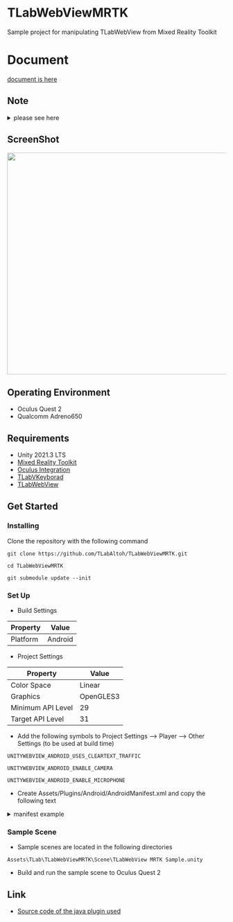 # TLabWebViewMRTK
Sample project for manipulating TLabWebView from Mixed Reality Toolkit

# Document
[document is here](https://tlabgames.gitbook.io/tlabwebview)

## Note

<details><summary>please see here</summary>

### This Repository only for Oculus Quest 2
This is a project I created for Oculus Quest 2, using the Mixed Reality Toolkit, but it does not work with HoloLens. This is because the WebView used is an Oculus (or Android) dependent system.

### Module Management Policy Modified
The policy has been changed to manage libraries in the repository as submodules after commit ``` 4a7a833 ```. Please run ``` git submodule update --init ``` to adjust the commit of the submodule to the version recommended by the project.

### WebView Input System Updated
Previously the interaction with WebView was based on the pan example, but currently the interaction example is based on uGUI. (2024/4/15)

</details>

## ScreenShot
<img src="Media/tlab_webview_mrtk_feature.gif" width="512"></img>

## Operating Environment
- Oculus Quest 2
- Qualcomm Adreno650

## Requirements
- Unity 2021.3 LTS
- [Mixed Reality Toolkit](https://learn.microsoft.com/ja-jp/windows/mixed-reality/mrtk-unity/mrtk2/?view=mrtkunity-2022-05)
- [Oculus Integration](https://assetstore.unity.com/packages/tools/integration/oculus-integration-deprecated-82022?locale=ja-JP)
- [TLabVKeyborad](https://github.com/TLabAltoh/TLabVKeyborad.git)
- [TLabWebView](https://github.com/TLabAltoh/TLabWebView.git)

## Get Started

### Installing

Clone the repository with the following command

```
git clone https://github.com/TLabAltoh/TLabWebViewMRTK.git

cd TLabWebViewMRTK

git submodule update --init
```

### Set Up

- Build Settings

| Property      | Value   |
| ------------- | ------- |
| Platform      | Android |

- Project Settings

| Property          | Value     |
| ----------------- | --------- |
| Color Space       | Linear    |
| Graphics          | OpenGLES3 |
| Minimum API Level | 29        |
| Target API Level  | 31        |


- Add the following symbols to Project Settings --> Player --> Other Settings (to be used at build time)

```
UNITYWEBVIEW_ANDROID_USES_CLEARTEXT_TRAFFIC
```
```
UNITYWEBVIEW_ANDROID_ENABLE_CAMERA
```
```
UNITYWEBVIEW_ANDROID_ENABLE_MICROPHONE
```

- Create Assets/Plugins/Android/AndroidManifest.xml and copy the following text

<details><summary>manifest example</summary>

```xml
<?xml version="1.0" encoding="utf-8" standalone="no"?>
<manifest xmlns:android="http://schemas.android.com/apk/res/android" android:installLocation="auto">
  <application android:label="@string/app_name" android:icon="@mipmap/app_icon" android:allowBackup="false">
    <activity android:theme="@android:style/Theme.Black.NoTitleBar.Fullscreen" android:configChanges="locale|fontScale|keyboard|keyboardHidden|mcc|mnc|navigation|orientation|screenLayout|screenSize|smallestScreenSize|touchscreen|uiMode" android:launchMode="singleTask" android:name="com.unity3d.player.UnityPlayerActivity" android:excludeFromRecents="true">
      <intent-filter>
        <action android:name="android.intent.action.MAIN" />
        <category android:name="android.intent.category.LAUNCHER" />
      </intent-filter>
    </activity>
    <meta-data android:name="unityplayer.SkipPermissionsDialog" android:value="false" />
    <meta-data android:name="com.samsung.android.vr.application.mode" android:value="vr_only" />
  </application>
	
    <!-- For Unity-WebView -->
    <application android:allowBackup="true"/>
    <application android:supportsRtl="true"/>
    <application android:hardwareAccelerated="true"/>
    <application android:usesCleartextTraffic="true"/>

    <uses-permission android:name="android.permission.INTERNET" />
    <uses-permission android:name="android.permission.ACCESS_NETWORK_STATE"/>
    <uses-permission android:name="android.permission.CAMERA" />
    <uses-permission android:name="android.permission.MICROPHONE" />
    <uses-permission android:name="android.permission.MODIFY_AUDIO_SETTINGS" />
    <uses-permission android:name="android.permission.RECORD_AUDIO" />

    <uses-feature android:name="android.hardware.camera" />
    <uses-feature android:name="android.hardware.microphone" />
    <!-- For Unity-WebView -->
	
  <uses-feature android:name="android.hardware.vr.headtracking" android:version="1" android:required="true" />
</manifest>
```

</details>

### Sample Scene
- Sample scenes are located in the following directories
```
Assets\TLab\TLabWebViewMRTK\Scene\TLabWebView MRTK Sample.unity
```
- Build and run the sample scene to Oculus Quest 2

## Link
- [Source code of the java plugin used](https://github.com/TLabAltoh/TLabWebViewPlugin.git)
